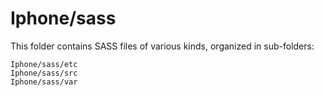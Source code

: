 # Iphone/sass

This folder contains SASS files of various kinds, organized in sub-folders:

    Iphone/sass/etc
    Iphone/sass/src
    Iphone/sass/var
